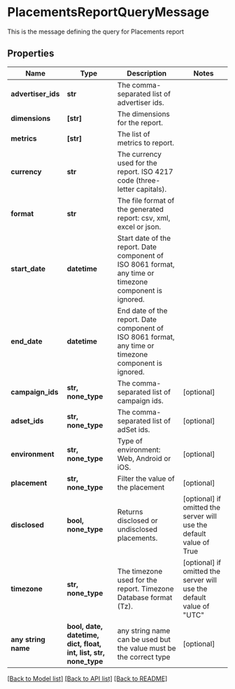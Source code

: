 # PlacementsReportQueryMessage

This is the message defining the query for Placements report

## Properties
Name | Type | Description | Notes
------------ | ------------- | ------------- | -------------
**advertiser_ids** | **str** | The comma-separated list of advertiser ids. | 
**dimensions** | **[str]** | The dimensions for the report. | 
**metrics** | **[str]** | The list of metrics to report. | 
**currency** | **str** | The currency used for the report. ISO 4217 code (three-letter capitals). | 
**format** | **str** | The file format of the generated report: csv, xml, excel or json. | 
**start_date** | **datetime** | Start date of the report. Date component of ISO 8061 format, any time or timezone component is ignored. | 
**end_date** | **datetime** | End date of the report. Date component of ISO 8061 format, any time or timezone component is ignored. | 
**campaign_ids** | **str, none_type** | The comma-separated list of campaign ids. | [optional] 
**adset_ids** | **str, none_type** | The comma-separated list of adSet ids. | [optional] 
**environment** | **str, none_type** | Type of environment: Web, Android or iOS. | [optional] 
**placement** | **str, none_type** | Filter the value of the placement | [optional] 
**disclosed** | **bool, none_type** | Returns disclosed or undisclosed placements. | [optional]  if omitted the server will use the default value of True
**timezone** | **str, none_type** | The timezone used for the report. Timezone Database format (Tz). | [optional]  if omitted the server will use the default value of "UTC"
**any string name** | **bool, date, datetime, dict, float, int, list, str, none_type** | any string name can be used but the value must be the correct type | [optional]

[[Back to Model list]](../README.md#documentation-for-models) [[Back to API list]](../README.md#documentation-for-api-endpoints) [[Back to README]](../README.md)


